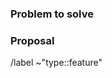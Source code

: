 <!--

 This issue template can be used as a great starting point for feature requests.

-->

### Problem to solve

<!-- What is the problem and solution you're proposing? -->

### Proposal

<!-- Use this section to explain the feature and how it will work. It can be helpful to add technical details, design proposals, and links to related epics or issues. -->

/label ~"type::feature"

